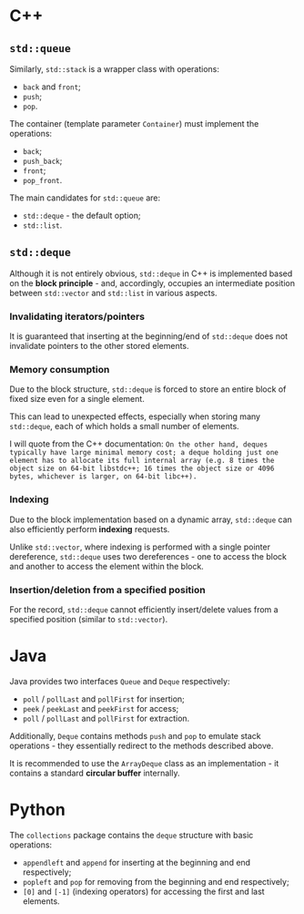 # C++

## `std::queue`

Similarly, `std::stack` is a wrapper class with operations:

- `back` and `front`;
- `push`;
- `pop`.

The container (template parameter `Container`) must implement the operations:

- `back`;
- `push_back`;
- `front`;
- `pop_front`.

The main candidates for `std::queue` are:

- `std::deque` - the default option;
- `std::list`.

## `std::deque`

Although it is not entirely obvious, `std::deque` in C++ is implemented based on the **block principle** - and, accordingly, occupies an intermediate position between `std::vector` and `std::list` in various aspects.

### Invalidating iterators/pointers

It is guaranteed that inserting at the beginning/end of `std::deque` does not invalidate pointers to the other stored elements.

### Memory consumption

Due to the block structure, `std::deque` is forced to store an entire block of fixed size even for a single element.

This can lead to unexpected effects, especially when storing many `std::deque`, each of which holds a small number of elements.

I will quote from the C++ documentation: `On the other hand, deques typically have large minimal memory cost; a deque holding just one element has to allocate its full internal array (e.g. 8 times the object size on 64-bit libstdc++; 16 times the object size or 4096 bytes, whichever is larger, on 64-bit libc++).`

### Indexing

Due to the block implementation based on a dynamic array, `std::deque` can also efficiently perform **indexing** requests.

Unlike `std::vector`, where indexing is performed with a single pointer dereference, `std::deque` uses two dereferences - one to access the block and another to access the element within the block.

### Insertion/deletion from a specified position

For the record, `std::deque` cannot efficiently insert/delete values from a specified position (similar to `std::vector`).

# Java

Java provides two interfaces `Queue` and `Deque` respectively:

- `poll` / `pollLast` and `pollFirst` for insertion;
- `peek` / `peekLast` and `peekFirst` for access;
- `poll` / `pollLast` and `pollFirst` for extraction.

Additionally, `Deque` contains methods `push` and `pop` to emulate stack operations - they essentially redirect to the methods described above.

It is recommended to use the `ArrayDeque` class as an implementation - it contains a standard **circular buffer** internally.

# Python

The `collections` package contains the `deque` structure with basic operations:

- `appendleft` and `append` for inserting at the beginning and end respectively;
- `popleft` and `pop` for removing from the beginning and end respectively;
- `[0]` and `[-1]` (indexing operators) for accessing the first and last elements.